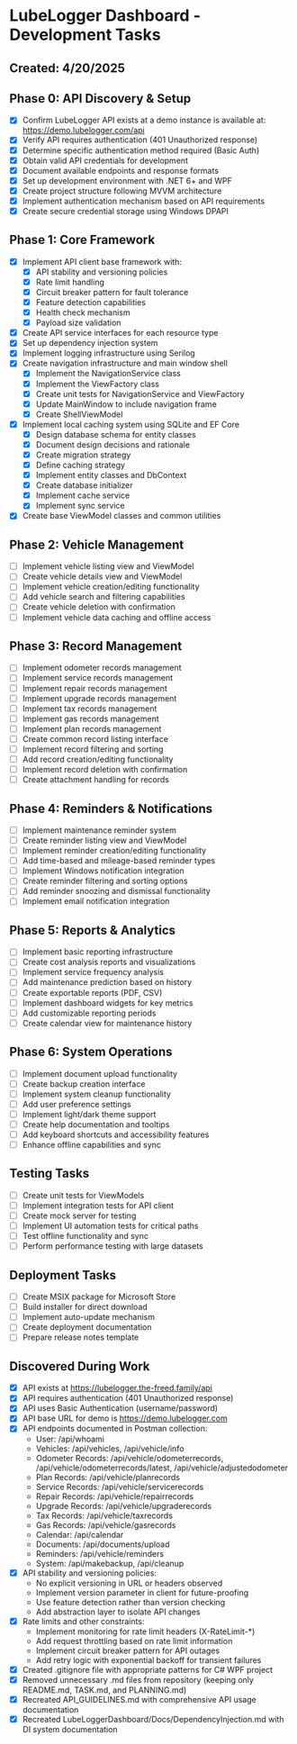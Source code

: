 # LubeLogger Dashboard - Development Tasks

## Created: 4/20/2025

## Phase 0: API Discovery & Setup

- [x] Confirm LubeLogger API exists at a demo instance is available at: https://demo.lubelogger.com/api
- [x] Verify API requires authentication (401 Unauthorized response)
- [x] Determine specific authentication method required (Basic Auth)
- [x] Obtain valid API credentials for development
- [x] Document available endpoints and response formats
- [x] Set up development environment with .NET 6+ and WPF
- [x] Create project structure following MVVM architecture
- [x] Implement authentication mechanism based on API requirements
- [x] Create secure credential storage using Windows DPAPI

## Phase 1: Core Framework

- [x] Implement API client base framework with:
  - [x] API stability and versioning policies
  - [x] Rate limit handling
  - [x] Circuit breaker pattern for fault tolerance
  - [x] Feature detection capabilities
  - [x] Health check mechanism
  - [x] Payload size validation
- [x] Create API service interfaces for each resource type
- [x] Set up dependency injection system
- [x] Implement logging infrastructure using Serilog
- [x] Create navigation infrastructure and main window shell
  - [x] Implement the NavigationService class
  - [x] Implement the ViewFactory class
  - [x] Create unit tests for NavigationService and ViewFactory
  - [x] Update MainWindow to include navigation frame
  - [x] Create ShellViewModel
- [x] Implement local caching system using SQLite and EF Core
  - [x] Design database schema for entity classes
  - [x] Document design decisions and rationale
  - [x] Create migration strategy
  - [x] Define caching strategy
  - [x] Implement entity classes and DbContext
  - [x] Create database initializer
  - [x] Implement cache service
  - [x] Implement sync service
- [x] Create base ViewModel classes and common utilities

## Phase 2: Vehicle Management

- [ ] Implement vehicle listing view and ViewModel
- [ ] Create vehicle details view and ViewModel
- [ ] Implement vehicle creation/editing functionality
- [ ] Add vehicle search and filtering capabilities
- [ ] Create vehicle deletion with confirmation
- [ ] Implement vehicle data caching and offline access

## Phase 3: Record Management

- [ ] Implement odometer records management
- [ ] Implement service records management
- [ ] Implement repair records management
- [ ] Implement upgrade records management
- [ ] Implement tax records management
- [ ] Implement gas records management
- [ ] Implement plan records management
- [ ] Create common record listing interface
- [ ] Implement record filtering and sorting
- [ ] Add record creation/editing functionality
- [ ] Implement record deletion with confirmation
- [ ] Create attachment handling for records

## Phase 4: Reminders & Notifications

- [ ] Implement maintenance reminder system
- [ ] Create reminder listing view and ViewModel
- [ ] Implement reminder creation/editing functionality
- [ ] Add time-based and mileage-based reminder types
- [ ] Implement Windows notification integration
- [ ] Create reminder filtering and sorting options
- [ ] Add reminder snoozing and dismissal functionality
- [ ] Implement email notification integration

## Phase 5: Reports & Analytics

- [ ] Implement basic reporting infrastructure
- [ ] Create cost analysis reports and visualizations
- [ ] Implement service frequency analysis
- [ ] Add maintenance prediction based on history
- [ ] Create exportable reports (PDF, CSV)
- [ ] Implement dashboard widgets for key metrics
- [ ] Add customizable reporting periods
- [ ] Create calendar view for maintenance history

## Phase 6: System Operations

- [ ] Implement document upload functionality
- [ ] Create backup creation interface
- [ ] Implement system cleanup functionality
- [ ] Add user preference settings
- [ ] Implement light/dark theme support
- [ ] Create help documentation and tooltips
- [ ] Add keyboard shortcuts and accessibility features
- [ ] Enhance offline capabilities and sync

## Testing Tasks

- [ ] Create unit tests for ViewModels
- [ ] Implement integration tests for API client
- [ ] Create mock server for testing
- [ ] Implement UI automation tests for critical paths
- [ ] Test offline functionality and sync
- [ ] Perform performance testing with large datasets

## Deployment Tasks

- [ ] Create MSIX package for Microsoft Store
- [ ] Build installer for direct download
- [ ] Implement auto-update mechanism
- [ ] Create deployment documentation
- [ ] Prepare release notes template

## Discovered During Work

- [x] API exists at https://lubelogger.the-freed.family/api
- [x] API requires authentication (401 Unauthorized response)
- [x] API uses Basic Authentication (username/password)
- [x] API base URL for demo is https://demo.lubelogger.com
- [x] API endpoints documented in Postman collection:
  - User: /api/whoami
  - Vehicles: /api/vehicles, /api/vehicle/info
  - Odometer Records: /api/vehicle/odometerrecords, /api/vehicle/odometerrecords/latest, /api/vehicle/adjustedodometer
  - Plan Records: /api/vehicle/planrecords
  - Service Records: /api/vehicle/servicerecords
  - Repair Records: /api/vehicle/repairrecords
  - Upgrade Records: /api/vehicle/upgraderecords
  - Tax Records: /api/vehicle/taxrecords
  - Gas Records: /api/vehicle/gasrecords
  - Calendar: /api/calendar
  - Documents: /api/documents/upload
  - Reminders: /api/vehicle/reminders
  - System: /api/makebackup, /api/cleanup
- [x] API stability and versioning policies:
  - No explicit versioning in URL or headers observed
  - Implement version parameter in client for future-proofing
  - Use feature detection rather than version checking
  - Add abstraction layer to isolate API changes
- [x] Rate limits and other constraints:
  - Implement monitoring for rate limit headers (X-RateLimit-*)
  - Add request throttling based on rate limit information
  - Implement circuit breaker pattern for API outages
  - Add retry logic with exponential backoff for transient failures
- [x] Created .gitignore file with appropriate patterns for C# WPF project
- [x] Removed unnecessary .md files from repository (keeping only README.md, TASK.md, and PLANNING.md)
- [x] Recreated API_GUIDELINES.md with comprehensive API usage documentation
- [x] Recreated LubeLoggerDashboard/Docs/DependencyInjection.md with DI system documentation